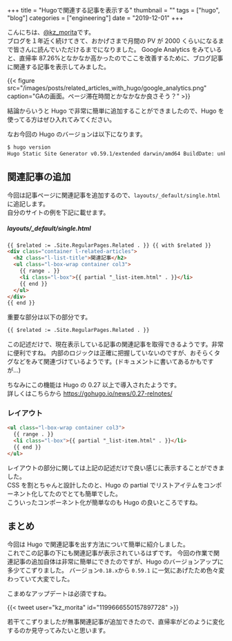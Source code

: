 +++
title = "Hugoで関連する記事を表示する"
thumbnail = ""
tags = ["hugo", "blog"]
categories = ["engineering"]
date = "2019-12-01"
+++

こんにちは、[@kz_morita](https://twitter.com/kz_morita)です。\
ブログを１年近く続けてきて、おかげさまで月間の PV が 2000 くらいになるまで皆さんに読んでいただけるまでになりました。
Google Analytics をみていると、直帰率 87.26%となかなか高かったのでここを改善するために、ブログ記事に関連する記事を表示してみました。

{{< figure src="/images/posts/related_articles_with_hugo/google_analytics.png" caption="GAの画面。ページ滞在時間とかなかなか良さそう？" >}}

結論からいうと Hugo で非常に簡単に追加することができましたので、Hugo を使ってる方はぜひ入れてみてください。

なお今回の Hugo のバージョンは以下になります。

```bash
$ hugo version
Hugo Static Site Generator v0.59.1/extended darwin/amd64 BuildDate: unknown
```

## 関連記事の追加

今回は記事ページに関連記事を追加するので、`layouts/_default/single.html` に追記します。\
自分のサイトの例を下記に載せます。

##### layouts/\_default/single.html

```html
{{ $related := .Site.RegularPages.Related . }} {{ with $related }}
<div class="container l-related-articles">
  <h2 class="l-list-title">関連記事</h2>
  <ul class="l-box-wrap container col3">
    {{ range . }}
    <li class="l-box">{{ partial "_list-item.html" . }}</li>
    {{ end }}
  </ul>
</div>
{{ end }}
```

重要な部分は以下の部分です。

```html
{{ $related := .Site.RegularPages.Related . }}
```

この記述だけで、現在表示している記事の関連記事を取得できるようです。非常に便利ですね。
内部のロジックは正確に把握していないのですが、おそらくタグなどをみて関連づけているようです。(ドキュメントに書いてあるかもですが...)

ちなみにこの機能は Hugo の 0.27 以上で導入されたようです。\
詳しくはこちらから https://gohugo.io/news/0.27-relnotes/

### レイアウト

```html
<ul class="l-box-wrap container col3">
  {{ range . }}
  <li class="l-box">{{ partial "_list-item.html" . }}</li>
  {{ end }}
</ul>
```

レイアウトの部分に関しては上記の記述だけで良い感じに表示することができました。\
CSS を割とちゃんと設計したのと、Hugo の partial でリストアイテムをコンポーネント化してたのでとても簡単でした。\
こういったコンポーネント化が簡単なのも Hugo の良いところですね。

## まとめ

今回は Hugo で関連記事を出す方法について簡単に紹介しました。\
これでこの記事の下にも関連記事が表示されているはずです。
今回の作業で関連記事の追加自体は非常に簡単にできたのですが、Hugo のバージョンアップに多少てこずりました。
バージョン`0.18.x`から `0.59.1` に一気にあげたため色々変わっていて大変でした。

こまめなアップデートは必須ですね。

{{< tweet user="kz_morita" id="1199666550157897728" >}}

若干てこずりましたが無事関連記事が追加できたので、直帰率がどのように変化するのか見守ってみたいと思います。
